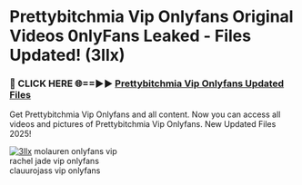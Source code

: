 # Prettybitchmia Vip Onlyfans Original Videos 0nlyFans Leaked - Files Updated! (3llx)

<h3>🔴 CLICK HERE 🌐==►► <a href="https://tinyurl.com/2jnfzry5" rel="nofollow">Prettybitchmia Vip Onlyfans Updated Files</a></h3>

Get Prettybitchmia Vip Onlyfans and all content. Now you can access all videos and pictures of Prettybitchmia Vip Onlyfans. New Updated Files 2025!

[![3llx](https://i.imgur.com/GyGTBgg.gif)](https://tinyurl.com/2jnfzry5)
molauren onlyfans vip<br>
rachel jade vip onlyfans<br>
clauurojass vip onlyfans